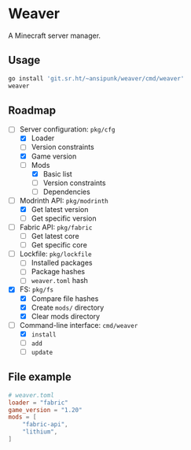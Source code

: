 # Weaver

A Minecraft server manager.

## Usage

```sh
go install 'git.sr.ht/~ansipunk/weaver/cmd/weaver'
weaver
```

## Roadmap

- [ ] Server configuration: `pkg/cfg`
  - [x] Loader
  - [ ] Version constraints
  - [x] Game version
  - [ ] Mods
    - [x] Basic list
    - [ ] Version constraints
    - [ ] Dependencies
- [ ] Modrinth API: `pkg/modrinth`
  - [x] Get latest version
  - [ ] Get specific version
- [ ] Fabric API: `pkg/fabric`
  - [ ] Get latest core
  - [ ] Get specific core
- [ ] Lockfile: `pkg/lockfile`
  - [ ] Installed packages
  - [ ] Package hashes
  - [ ] `weaver.toml` hash
- [x] FS: `pkg/fs`
  - [x] Compare file hashes
  - [x] Create `mods/` directory
  - [x] Clear mods directory
- [ ] Command-line interface: `cmd/weaver`
  - [x] `install`
  - [ ] `add`
  - [ ] `update`

## File example

```toml
# weaver.toml
loader = "fabric"
game_version = "1.20"
mods = [
    "fabric-api",
    "lithium",
]
```

